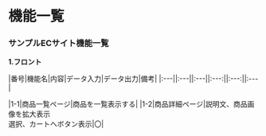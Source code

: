 # 機能一覧
### サンプルECサイト機能一覧
**1.フロント**

|番号|機能名|内容|データ入力|データ出力|備考|
|:---||:---||:---||:---:||:---:||:---|

|1-1|商品一覧ページ|商品を一覧表示する|
|1-2|商品詳細ページ|説明文、商品画像を拡大表示<br>選択、カートへボタン表示|〇|
